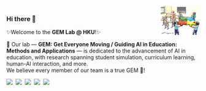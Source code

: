 <img align='right' src='images/CollaborativePuzzle.png' width=20% />

### Hi there 👋  
✨Welcome to the <strong>GEM Lab @ HKU</strong>!✨

🚀 Our lab — <strong>GEM: Get Everyone Moving / Guiding AI in Education: Methods and Applications</strong> — is dedicated to the advancement of AI in education, with research spanning student simulation, curriculum learning, human-AI interaction, and more.  
We believe every member of our team is a true GEM 💎!

<a href='https://sites.google.com/site/jiognhaolin/gem-lab?authuser=0'><img src='https://img.shields.io/badge/Lab-Site-green' /></a>&nbsp;
<a href='https://scholar.google.com/citations?user=ETJoidYAAAAJ'><img src='https://img.shields.io/badge/Google-Scholar-blue' /></a>&nbsp;
<a href='assets/images/qrcode.png'><img src='https://img.shields.io/badge/WeChat-QR-orange' /></a>&nbsp;
<img src='https://img.shields.io/github/stars/GEMLabHKU?color=green&style=social' />&nbsp;
<img src='https://img.shields.io/github/followers/GEMLabHKU?color=green&style=social' />
